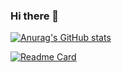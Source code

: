 ### Hi there 👋

<!--
**Dariush-Tasdighi/Dariush-Tasdighi** is a ✨ _special_ ✨ repository because its `README.md` (this file) appears on your GitHub profile.

Here are some ideas to get you started:

- 🔭 I’m currently working on ...
- 🌱 I’m currently learning ...
- 👯 I’m looking to collaborate on ...
- 🤔 I’m looking for help with ...
- 💬 Ask me about ...
- 📫 How to reach me: ...
- 😄 Pronouns: ...
- ⚡ Fun fact: ...
-->

[![Anurag's GitHub stats](https://github-readme-stats.vercel.app/api?username=dariush-tasdighi)](https://github.com/anuraghazra/github-readme-stats)

[![Readme Card](https://github-readme-stats.vercel.app/api/pin/?username=dariush-tasdighi&repo=github-readme-stats)](https://github.com/dariush-tasdighi/github-readme-stats)
